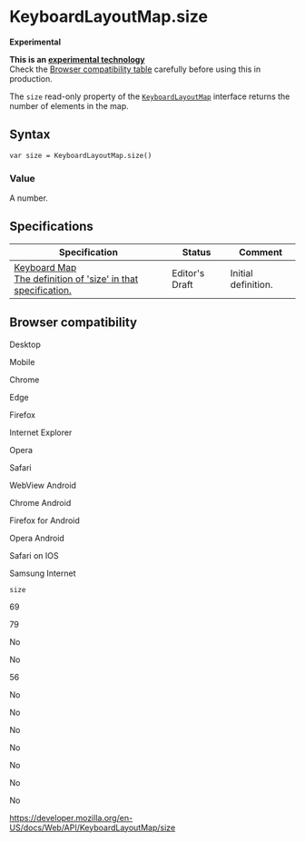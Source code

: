 # KeyboardLayoutMap.size

**Experimental**

**This is an [experimental technology](https://developer.mozilla.org/en-US/docs/MDN/Guidelines/Conventions_definitions#experimental)**  
Check the [Browser compatibility table](#browser_compatibility) carefully before using this in production.

The `size` read-only property of the [`KeyboardLayoutMap`](../keyboardlayoutmap) interface returns the number of elements in the map.

## Syntax

    var size = KeyboardLayoutMap.size()

### Value

A number.

## Specifications

<table><thead><tr class="header"><th>Specification</th><th>Status</th><th>Comment</th></tr></thead><tbody><tr class="odd"><td><a href="https://wicg.github.io/keyboard-map/#keyboardlayoutmap-interface">Keyboard Map<br />
<span class="small">The definition of 'size' in that specification.</span></a></td><td><span class="spec-ed">Editor's Draft</span></td><td>Initial definition.</td></tr></tbody></table>

## Browser compatibility

Desktop

Mobile

Chrome

Edge

Firefox

Internet Explorer

Opera

Safari

WebView Android

Chrome Android

Firefox for Android

Opera Android

Safari on IOS

Samsung Internet

`size`

69

79

No

No

56

No

No

No

No

No

No

No

<a href="https://developer.mozilla.org/en-US/docs/Web/API/KeyboardLayoutMap/size" class="_attribution-link">https://developer.mozilla.org/en-US/docs/Web/API/KeyboardLayoutMap/size</a>
